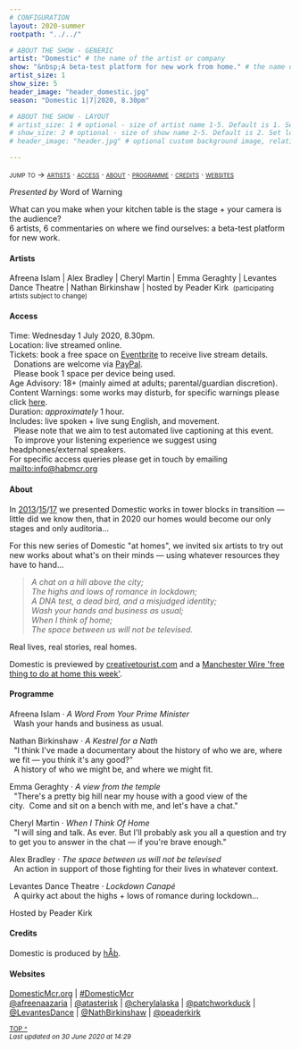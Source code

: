 ```yaml
---
# CONFIGURATION
layout: 2020-summer
rootpath: "../../"

# ABOUT THE SHOW - GENERIC
artist: "Domestic" # the name of the artist or company
show: "&nbsp;A beta-test platform for new work from home." # the name of the show
artist_size: 1
show_size: 5
header_image: "header_domestic.jpg"  
season: "Domestic 1|7|2020, 8.30pm"

# ABOUT THE SHOW - LAYOUT
# artist_size: 1 # optional - size of artist name 1-5. Default is 1. Set longer names to lower values
# show_size: 2 # optional - size of show name 2-5. Default is 2. Set longer names to lower values
# header_image: "header.jpg" # optional custom background image, relative to current page

---
```

<span style='font-variant: small-caps'>jump to → [artists](/current/2020-domestic/#artists) · [access](/current/2020-domestic/#access) · [about](/current/2020-domestic/#about) · [programme](/current/2020-domestic/#programme) · [credits](/current/2020-domestic/#credits) · [websites](/current/2020-domestic/#websites)</span>        
        
*Presented by* Word of Warning        
         
What can you make when your kitchen table is the stage + your camera is the audience?<br>6 artists, 6 commentaries on where we find ourselves: a beta-test platform for new work.        
         
#### Artists        
Afreena Islam | Alex Bradley | Cheryl Martin | Emma Geraghty | Levantes Dance Theatre | Nathan Birkinshaw | hosted by Peader Kirk&nbsp;&nbsp;<small>(participating artists subject to change)</small>        
      
#### Access            
Time: Wednesday 1 July 2020, 8.30pm.<br>Location: live streamed online.<br>Tickets: book a free space on <a href="http://eventbrite.co.uk/e/domestic-registration-110965300200" target="_blank">Eventbrite</a> to receive live stream details.<br>&nbsp;&nbsp;Donations are welcome via <a href="http://www.paypal.me/warnmcr" target="_blank">PayPal</a>.<br>&nbsp;&nbsp;Please book 1 space per device being used.<br>Age Advisory: 18+ (mainly aimed at adults; parental/guardian discretion).<br>Content Warnings: some works may disturb, for specific warnings please click [here](/warnings).<br>Duration: *approximately* 1 hour.<br>Includes: live spoken + live sung English, and movement.<br>&nbsp;&nbsp;Please note that we aim to test automated live captioning at this event.<br>&nbsp;&nbsp;To improve your listening experience we suggest using headphones/external speakers.<br>For specific access queries please get in touch by emailing <mailto:info@habmcr.org>         
          
#### About         
In [2013](/archive/2013-domestic)/[15](/archive/2015-domestic)/[17](/archive/2017-autumnwinter/pritchard) we presented Domestic works in tower blocks in transition — little did we know then, that in 2020 our homes would become our only stages and only auditoria…        
        
For this new series of Domestic "at homes", we invited six artists to try out new works about what's on their minds — using whatever resources they have to hand…         
        
>*A chat on a hill above the city;<br>The highs and lows of romance in lockdown;<br>A DNA test, a dead bird, and a misjudged identity;<br>Wash your hands and business as usual;<br>When I think of home;<br>The space between us will not be televised.*           
          
Real lives, real stories, real homes.          
        
Domestic is previewed by <a href="http://creativetourist.com/event/domestic" target="_blank">creativetourist.com</a> and a <a href="http://manchesterwire.co.uk/guide/free-things-to-do-at-home-and-in-manchester-this-week-ft-xs-malarkey-comedy" target="_blank">Manchester Wire 'free thing to do at home this week'</a>.        
          
#### Programme         
Afreena Islam · *A Word From Your Prime Minister*<br>&nbsp;&nbsp;Wash your hands and business as usual.        
        
Nathan Birkinshaw · *A Kestrel for a Nath*<br>&nbsp;&nbsp;"I think I've made a documentary about the history of who we are, where we fit — you think it's any good?"<br>&nbsp;&nbsp;A history of who we might be, and where we might fit.        
        
Emma Geraghty · *A view from the temple*<br>&nbsp;&nbsp;"There's a pretty big hill near my house with a good view of the city.&nbsp;&nbsp;Come and sit on a bench with me, and let's have a chat."        
        
Cheryl Martin · *When I Think Of Home*<br>&nbsp;&nbsp;"I will sing and talk. As ever. But I'll probably ask you all a question and try to get you to answer in the chat — if you're brave enough."        
        
Alex Bradley · *The space between us will not be televised*<br>&nbsp;&nbsp;An action in support of those fighting for their lives in whatever context.        
        
Levantes Dance Theatre · *Lockdown Canapé*<br>&nbsp;&nbsp;A quirky act about the highs + lows of romance during lockdown…        
         
Hosted by Peader Kirk        
                 
#### Credits          
Domestic is produced by [hÅb](/hab).         
         
#### Websites         
<a href="http://domesticmcr.org" target="_blank">DomesticMcr.org</a> | <a href="http://twitter.com/hashtag/DomesticMcr" target="_blank">#DomesticMcr</a><br><a href="http://twitter.com/afreenaazaria" target="_blank">@afreenaazaria</a> | <a href="http://twitter.com/atasterisk" target="_blank">@atasterisk</a> | <a href="http://twitter.com/cherylalaska" target="_blank">@cherylalaska</a> | <a href="http://twitter.com/patchworkduck" target="_blank">@patchworkduck</a> | <a href="http://twitter.com/LevantesDance" target="_blank">@LevantesDance</a> | <a href="http://twitter.com/NathBirkinshaw" target="_blank">@NathBirkinshaw</a> | <a href="http://twitter.com/peaderkirk" target="_blank">@peaderkirk</a>        
         
<small>[TOP ^](/current/2020-domestic)<br>*Last updated on 30 June 2020 at 14:29*</small>
